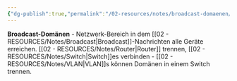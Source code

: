 ```yaml
---
{"dg-publish":true,"permalink":"/02-resources/notes/broadcast-domaenen/","tags":["netzwerk/segment","broadcast/begrenzung"],"noteIcon":"","updated":"2025-09-05T10:12:28.507+02:00"}
---
```



**Broadcast-Domänen** - Netzwerk-Bereich in dem [[02 - RESOURCES/Notes/Broadcast\|Broadcast]]-Nachrichten alle Geräte erreichen.
[[02 - RESOURCES/Notes/Router\|Router]] trennen, [[02 - RESOURCES/Notes/Switch\|Switch]]es verbinden - [[02 - RESOURCES/Notes/VLAN\|VLAN]]s können Domänen in einem Switch trennen.